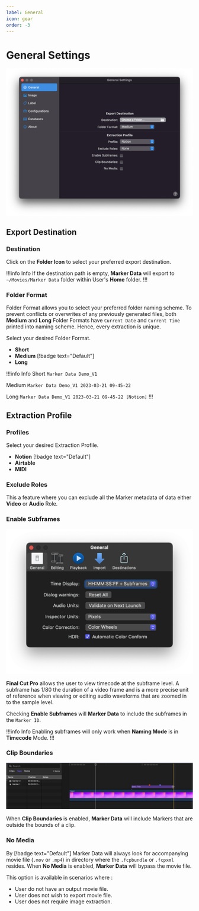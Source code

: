 ```yaml
---
label: General
icon: gear
order: -3
---
```

# General Settings

![](/assets/md-general-settings.png)

## Export Destination

### Destination

Click on the **Folder Icon** to select your preferred export destination.

!!!info Info
If the destination path is empty, **Marker Data** will export to `~/Movies/Marker Data` folder within User's **Home** folder.
!!!

### Folder Format

Folder Format allows you to select your preferred folder naming scheme. To prevent conflicts or overwrites of any previously generated files, both **Medium** and **Long** Folder Formats have `Current Date` and `Current Time` printed into naming scheme. Hence, every extraction is unique.

Select your desired Folder Format.
- **Short**
- **Medium** [!badge text="Default"]
- **Long**

!!!info Info
Short
`Marker Data Demo_V1`

Medium
`Marker Data Demo_V1 2023-03-21 09-45-22`

Long
`Marker Data Demo_V1 2023-03-21 09-45-22 [Notion]`
!!!

## Extraction Profile

### Profiles

Select your desired Extraction Profile.
- **Notion** [!badge text="Default"]
- **Airtable**
- **MIDI**

### Exclude Roles

This a feature where you can exclude all the Marker metadata of data either **Video** or **Audio** Role.

### Enable Subframes

![Final Cut Pro's Time Display](/assets/fcp-subframes.png)

**Final Cut Pro** allows the user to view timecode at the subframe level. A subframe has 1/80 the duration of a video frame and is a more precise unit of reference when viewing or editing audio waveforms that are zoomed in to the sample level.

Checking **Enable Subframes** will **Marker Data** to include the subframes in the `Marker ID`.

!!!info Info
Enabling subframes will only work when **Naming Mode** is in **Timecode** Mode.
!!!

### Clip Boundaries

![Markers Within Clip Boundaries](/assets/fcp-clip-boundaries.gif)

When **Clip Boundaries** is enabled, **Marker Data** will include Markers that are outside the bounds of a clip.

### No Media

By [!badge text="Default"] Marker Data will always look for accompanying movie file (`.mov` or `.mp4`) in directory where the `.fcpbundle` or `.fcpxml` resides. When **No Media** is enabled, **Marker Data** will bypass the movie file.

This option is available in scenarios where :
- User do not have an output movie file.
- User does not wish to export movie file.
- User does not require image extraction.  
